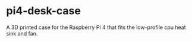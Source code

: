 # pi4-desk-case
A 3D printed case for the Raspberry Pi 4 that fits the low-profile cpu heat sink and fan.
